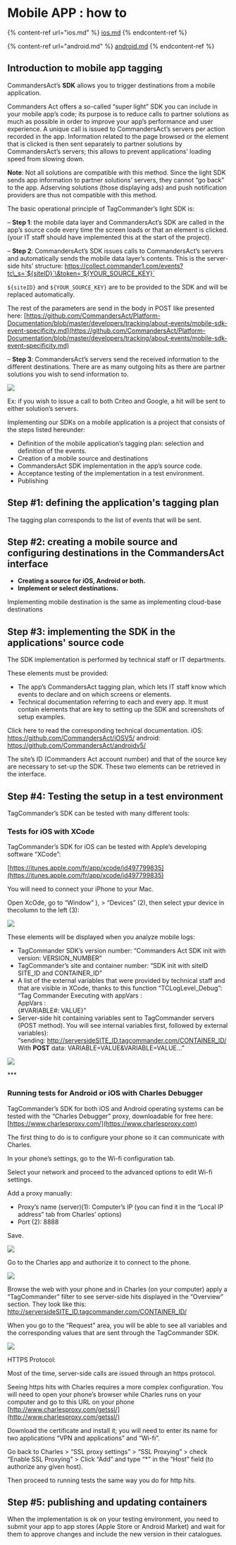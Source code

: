 # Mobile APP : how to

{% content-ref url="ios.md" %}
[ios.md](ios.md)
{% endcontent-ref %}

{% content-ref url="android.md" %}
[android.md](android.md)
{% endcontent-ref %}

## Introduction to mobile app tagging

CommandersAct’s **SDK** allows you to trigger destinations from a mobile application.

Commanders Act offers a so-called “super light” SDK you can include in your mobile app’s code; its purpose is to reduce calls to partner solutions as much as possible in order to improve your app’s performance and user experience. A unique call is issued to CommandersAct’s servers per action recorded in the app. Information related to the page browsed or the element that is clicked is then sent separately to partner solutions by CommandersAct’s servers; this allows to prevent applications’ loading speed from slowing down.

**Note**: Not all solutions are compatible with this method. Since the light SDK sends app information to partner solutions’ servers, they cannot “go back” to the app. Adserving solutions (those displaying ads) and push notification providers are thus not compatible with this method.

The basic operational principle of TagCommander’s light SDK is:

– **Step 1**: the mobile data layer and CommandersAct’s SDK are called in the app’s source code every time the screen loads or that an element is clicked. (your IT staff should have implemented this at the start of the project).

– **Step 2**: CommandersAct’s SDK issues calls to CommandersAct’s servers and automatically sends the mobile data layer’s contents. This is the server-side hits’ structure: https://collect.commander1.com/events?tc\_s=`${siteID}`\&token=`${YOUR_SOURCE_KEY}`

`${siteID}` and `${YOUR_SOURCE_KEY}` are to be provided to the SDK and will be replaced automatically.

The rest of the parameters are send in the body in POST like presented here: [https://github.com/CommandersAct/Platform-Documentation/blob/master/developers/tracking/about-events/mobile-sdk-event-specificity.md](https://github.com/CommandersAct/Platform-Documentation/blob/master/developers/tracking/about-events/mobile-sdk-event-specificity.md)

– **Step 3**: CommandersAct’s servers send the received information to the different destinations. There are as many outgoing hits as there are partner solutions you wish to send information to.

![](../../.gitbook/assets/schema\_EN\[1].png)

Ex: if you wish to issue a call to both Criteo and Google, a hit will be sent to either solution’s servers.

Implementing our SDKs on a mobile application is a project that consists of the steps listed hereunder:

* Definition of the mobile application’s tagging plan: selection and definition of the events.
* Creation of a mobile source and destinations
* CommandersAct SDK implementation in the app’s source code.
* Acceptance testing of the implementation in a test environment.
* Publishing

## Step #1: defining the application's tagging plan

The tagging plan corresponds to the list of events that will be sent.

## Step #2: creating a mobile source and configuring destinations in the CommandersAct interface

* **Creating a source for iOS, Android or both.**
* **Implement or select destinations.**

Implementing mobile destination is the same as implementing cloud-base destinations

## Step #3: implementing the SDK in the applications' source code

The SDK implementation is performed by technical staff or IT departments.

These elements must be provided:

* The app’s CommandersAct tagging plan, which lets IT staff know which events to declare and on which screens or elements.
* Technical documentation referring to each and every app. It must contain elements that are key to setting up the SDK and screenshots of setup examples.

Click here to read the corresponding technical documentation. iOS: https://github.com/CommandersAct/iOSV5/ android: https://github.com/CommandersAct/androidv5/

The site’s ID (Commanders Act account number) and that of the source key are necessary to set-up the SDK. These two elements can be retrieved in the interface.

## Step #4: Testing the setup in a test environment

TagCommander’s SDK can be tested with many different tools:

### **Tests for iOS with XCode**

TagCommander’s SDK for iOS can be tested with Apple’s developing software “XCode”:

[https://itunes.apple.com/fr/app/xcode/id497799835](https://itunes.apple.com/fr/app/xcode/id497799835)

You will need to connect your iPhone to your Mac.

Open XcOde, go to “Window” ), > “Devices” (2), then select ypur device in thecolumn to the left (3):

![](../../.gitbook/assets/xcode\_1\[1].png)

These elements will be displayed when you analyze mobile logs:

* TagCommander SDK’s version number: “Commanders Act SDK init with version: VERSION\_NUMBER”
* TagCommander’s site and container number: “SDK init with siteID SITE\_ID and CONTAINER\_ID”
* A list of the external variables that were provided by technical staff and that are visible in XCode, thanks to this function “TCLogLevel\_Debug”:\
  “Tag Commander Executing with appVars :\
  AppVars :\
  {#VARIABLE#: VALUE}”
* Server-side hit containing variables sent to TagCommander servers (POST method). You will see internal variables first, followed by external variables):\
  “sending: [http://serversideSITE\_ID.tagcommander.com/CONTAINER\_ID/](http://serversidesite\_id.tagcommander.com/XXX/)\
  With **POST** data: VARIABLE=VALUE\&VARIABLE=VALUE…”

![](../../.gitbook/assets/xcode\_2\[1].png)

\*\*\*

### **Running tests for Android or iOS with Charles Debugger**

TagCommander’s SDK for both iOS and Android operating systems can be tested with the “Charles Debugger” proxy, downloadable for free here: [https://www.charlesproxy.com/](https://www.charlesproxy.com)

The first thing to do is to configure your phone so it can communicate with Charles.

In your phone’s settings, go to the Wi-fi configuration tab.

Select your network and proceed to the advanced options to edit Wi-fi settings.

Add a proxy manually:

* Proxy’s name (server)(1): Computer’s IP (you can find it in the “Local IP address” tab from Charles’ options)
* Port (2): 8888

Save.

![](../../.gitbook/assets/charles\_1\[1].png)

Go to the Charles app and authorize it to connect to the phone.

![](../../.gitbook/assets/charles\_2\[1].png)

Browse the web with your phone and in Charles (on your computer) apply a “TagCommander” filter to see server-side hits displayed in the “Overview” section. They look like this: [http://serversideSITE\_ID.tagcommander.com/CONTAINER\_ID/](http://serversidesite\_id.tagcommander.com/XXX/)

When you go to the “Request” area, you will be able to see all variables and the corresponding values that are sent through the TagCommander SDK.

![](../../.gitbook/assets/charles\_3\[1].png)

HTTPS Protocol:

Most of the time, server-side calls are issued through an https protocol.

Seeing https hits with Charles requires a more complex configuration. You will need to open your phone’s browser while Charles runs on your computer and go to this URL on your phone [http://www.charlesproxy.com/getssl/](http://www.charlesproxy.com/getssl/)

Download the certificate and install it; you will need to enter its name for two applications “VPN and applications” and “Wi-fi”.

Go back to Charles > “SSL proxy settings” > “SSL Proxying” > check “Enable SSL Proxying” > Click “Add” and type “\*” in the “Host” field (to authorize any given host).

Then proceed to running tests the same way you do for http hits.

## Step #5: publishing and updating containers

When the implementation is ok on your testing environment, you need to submit your app to app stores (Apple Store or Android Market) and wait for them to approve changes and include the new version in their catalogues.

